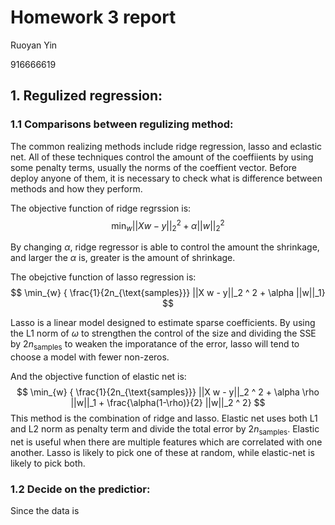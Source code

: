 # Homework 3 report		

Ruoyan Yin

916666619

## 1. Regulized regression:

### 1.1 Comparisons between regulizing method:

The common realizing methods include ridge regression, lasso and eclastic net. All of these techniques control the amount of the coeffiients by using some penalty terms, usually the norms of the coeffient vector. Before deploy anyone of them, it is necessary to check what is difference between methods and how they perform. 

The objective function of ridge regrssion is: 
$$
\min_{w} || X w - y||_2^2 + \alpha ||w||_2^2
$$

By changing $\alpha$, ridge regressor is able to control the amount the shrinkage, and larger the $\alpha$ is, greater is the amount of shrinkage.

The obejctive function of lasso regression is:
$$
\min_{w} { \frac{1}{2n_{\text{samples}}} ||X w - y||_2 ^ 2 + \alpha ||w||_1}
$$

Lasso is a linear model designed to estimate sparse coefficients. By using the L1 norm of $\omega$ to strengthen the control of the size and dividing the SSE by $2n_{\text{samples}}$ to weaken the imporatance of the error, lasso will tend to choose a model with fewer non-zeros.

And the objective function of elastic net is:
$$
\min_{w} { \frac{1}{2n_{\text{samples}}} ||X w - y||_2 ^ 2 + \alpha \rho ||w||_1 +
\frac{\alpha(1-\rho)}{2} ||w||_2 ^ 2}
$$
This method is the combination of ridge and lasso. Elastic net uses both L1 and L2 norm as penalty term and divide the total error by $2n_{\text{samples}}$.  Elastic net is useful when there are multiple features which are correlated with one another. Lasso is likely to pick one of these at random, while elastic-net is likely to pick both.

### 1.2 Decide on the predictior:

Since the data is 









 